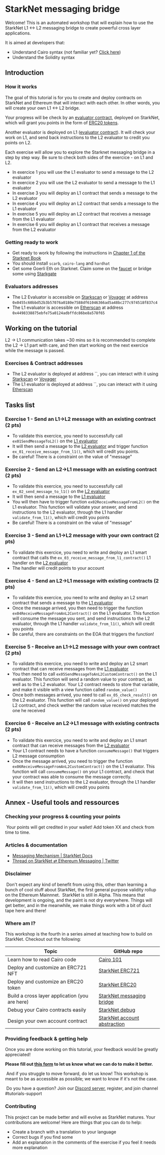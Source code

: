 # StarkNet messaging bridge

Welcome! This is an automated workshop that will explain how to use the StarkNet L1 <-> L2 messaging bridge to create powerful cross layer applications.

It is aimed at developers that:

- Understand Cairo syntax (not familiar yet? [Click here](https://cairo-book.github.io/))
- Understand the Solidity syntax

## Introduction

### How it works

The goal of this tutorial is for you to create and deploy contracts on StarkNet and Ethereum that will interact with each other. In other words, you will create your own L1 <-> L2 bridge.

Your progress will be check by an [evaluator contract](src/evaluator.cairo), deployed on StarkNet, which will grant you points in the form of [ERC20 tokens](src/token/TDERC20.cairo).

Another evaluator is deployed on L1 ([evaluator contract](contracts/Evaluator.sol)). It will check your work on L1, and send back instructions to the L2 evaluator to credit you points on L2.

Each exercise will allow you to explore the Starknet messaging bridge in a step by step way. Be sure to check both sides of the exercice - on L1 and L2.

- In exercice 1 you will use the L1 evaluator to send a message to the L2 evaluator
- In exercice 2 you will use the L2 evaluator to send a message to the L1 evaluator
- In exercise 3 you will deploy an L1 contract that sends a message to the L2 evaluator
- In exercise 4 you will deploy an L2 contract that sends a message to the L1 evaluator
- In exercise 5 you will deploy an L2 contract that receives a message from the L1 evaluator
- In exercise 6 you will deploy an L1 contract that receives a message from the L2 evaluator
​
### Getting ready to work
- Get ready to work by following the instructions in [Chapter 1 of the Starknet Book](https://book.starknet.io/chapter_1/index.html)
- You should install `scarb`, `cairo-lang` and `hardhat`
- Get some Goerli Eth on Starknet. Claim some on the [faucet](https://faucet.goerli.starknet.io/) or bridge some using [Starkgate](https://goerli.starkgate.starknet.io/)

### Evaluators addresses
- The L2 Evaluator is accessible on [Starkscan](https://testnet.starkscan.co/contract/0x0455c60bbd52b3b57076a0180e7588df61046366ad5a48bc277c974518f837c4) or [Voyager](https://goerli.voyager.online/contract/0x04732b911740d44f8916db5e49ad3cb20aa2969afc942923eed04bf185738636) at address `0x0455c60bbd52b3b57076a0180e7588df61046366ad5a48bc277c974518f837c4`
- The L1 evaluator is accessible on [Etherscan](https://goerli.etherscan.io/address/0x4498338875ebfe75a0124adbffdc86be8a578f65) at address `0x4498338875ebfe75a0124adbffdc86be8a578f65`

## Working on the tutorial
L2 -> L1 communication takes ~30 mins so it is recommended to complete the L2 -> L1 part with care, and then start working on the next exercice while the message is passed.

### Exercises & Contract addresses
- The L2 evaluator is deployed at address ``, you can interact with it using [Starkscan]() or [Voyager]()
- The L1 evaluator is deployed at address ``, you can interact with it using [Etherscan]()

## Tasks list

### Exercise 1 - Send an L1→L2 message with an existing contract (2 pts)

- To validate this exercice, you need to successfully call `ex01SendMessageToL2()` on the [L1 evaluator](contracts/Evaluator.sol)
- It will then send a message to the [L2 evaluator](src/evaluator.cairo) and trigger function `ex_01_receive_message_from_l1()`, which will credit you points.
- Be careful! There is a constraint on the value of "message"

### Exercise 2 - Send an L2→L1 message with an existing contract (2 pts)

- To validate this exercice, you need to successfully call `ex_02_send_message_to_l1()` on the [L2 evaluator](src/evaluator.cairo)
- It will then send a message to the [L1 evaluator](contracts/Evaluator.sol) 
- You will then have to trigger function `ex02ReceiveMessageFromL2()` on the L1 evaluator. This function will validate your answer, and send instructions to the L2 evaluator, through the L1 handler `validate_from_l1()`, which will credit you points
- Be careful! There is a constraint on the value of "message"

### Exercise 3 - Send an L1→L2 message with your own contract (2 pts)

- To validate this exercice, you need to write and deploy an L1 smart contract that calls the `ex_03_receive_message_from_l1_contract()` L1 handler on the [L2 evaluator](src/evaluator.cairo)
- The handler will credit points to your account

### Exercise 4 - Send an L2→L1 message with existing contracts (2 pts)

- To validate this exercice, you need to write and deploy an L2 smart contract that sends a message to the [L1 evaluator](contracts/Evaluator.sol) 
- Once the message arrived, you then need to trigger the function `ex04ReceiveMessageFromAnL2Contract()` on the L1 evaluator. This function will consume the message you sent, and send instructions to the L2 evaluator, through the L1 handler `validate_from_l1()`, which will credit you points
- Be careful, there are constraints on the EOA that triggers the function!

### Exercise 5 - Receive an L1→L2 message with your own contract (2 pts)

- To validate this exercice, you need to write and deploy an L2 smart contract that can receive messages from the [L1 evaluator](contracts/Evaluator.sol) 
- You then need to call `ex05SendMessageToAnL2CustomContract()` on the L1 evaluator. This function will send a random value to your contract, as well as to the L2 evaluator. Your L2 contract needs to store that variable, and make it visible with a view function called `random_value()`
- Once both messages arrived, you need to call `ex_05_check_result()` on the L2 evaluator. This function will call `random_value()` on your deployed L2 contract, and check wether the random value received matches the one he received

### Exercise 6 - Receive an L2→L1 message with existing contracts (2 pts)

- To validate this exercice, you need to write and deploy an L1 smart contract that can receive messages from the [L2 evaluator](src/evaluator.cairo)
- Your L1 contract needs to have a function `consumeMessage()` that triggers L2 message consumption
- Once the message arrived, you  need to trigger the function `ex06ReceiveMessageFromAnL2CustomContract()` on the L1 evaluator. This function will call `consumeMessage()`  on your L1 contract, and check that your contract was able to consume the message correctly.
- It will then send instructions to the L2 evaluator, through the L1 handler `validate_from_l1()`, which will credit you points

## Annex - Useful tools and ressources

### Checking your progress & counting your points

​
Your points will get credited in your wallet! Add token XX and check from time to time.
​

### Articles & documentation

- [Messaging Mechanism | StarkNet Docs](https://docs.starknet.io/documentation/architecture_and_concepts/L1-L2_Communication/messaging-mechanism/)
- [Thread on StarkNet ⇄ Ethereum Messaging | Twitter](https://twitter.com/HenriLieutaud/status/1466324729829154822)

### Disclaimer

​
Don't expect any kind of benefit from using this, other than learning a bunch of cool stuff about StarkNet, the first general purpose validity rollup on the Ethereum Mainnnet.
​
StarkNet is still in Alpha. This means that development is ongoing, and the paint is not dry everywhere. Things will get better, and in the meanwhile, we make things work with a bit of duct tape here and there!
​


### Where am I?

This workshop is the fourth in a series aimed at teaching how to build on StarkNet. Checkout out the following:

| Topic                                          | GitHub repo                                                                            |
| ---------------------------------------------- | -------------------------------------------------------------------------------------- |
| Learn how to read Cairo code                   | [Cairo 101](https://github.com/starknet-edu/starknet-cairo-101)                        |
| Deploy and customize an ERC721 NFT             | [StarkNet ERC721](https://github.com/starknet-edu/starknet-erc721)                     |
| Deploy and customize an ERC20 token            | [StarkNet ERC20](https://github.com/starknet-edu/starknet-erc20)                       |
| Build a cross layer application (you are here) | [StarkNet messaging bridge](https://github.com/starknet-edu/starknet-messaging-bridge) |
| Debug your Cairo contracts easily              | [StarkNet debug](https://github.com/starknet-edu/starknet-debug)                       |
| Design your own account contract               | [StarkNet account abstraction](https://github.com/starknet-edu/starknet-accounts)      |

### Providing feedback & getting help

Once you are done working on this tutorial, your feedback would be greatly appreciated!

**Please fill out [this form](https://forms.reform.app/starkware/untitled-form-4/kaes2e) to let us know what we can do to make it better.**

​
And if you struggle to move forward, do let us know! This workshop is meant to be as accessible as possible; we want to know if it's not the case.

​
Do you have a question? Join our [Discord server](https://starknet.io/discord), register, and join channel #tutorials-support
​

### Contributing

This project can be made better and will evolve as StarkNet matures. Your contributions are welcome! Here are things that you can do to help:

- Create a branch with a translation to your language
- Correct bugs if you find some
- Add an explanation in the comments of the exercise if you feel it needs more explanation

​
